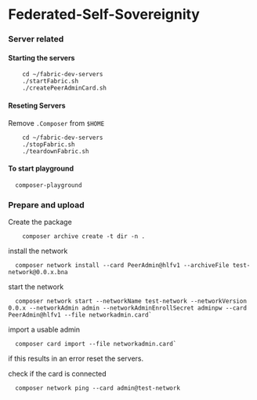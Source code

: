 # Federated-Self-Sovereignity

### Server related

#### Starting the servers

```
    cd ~/fabric-dev-servers
    ./startFabric.sh
    ./createPeerAdminCard.sh
```

#### Reseting Servers

Remove `.Composer` from `$HOME`
```
    cd ~/fabric-dev-servers
    ./stopFabric.sh
    ./teardownFabric.sh
```

#### To start playground

```
  composer-playground
```

### Prepare and upload

Create the package

```
    composer archive create -t dir -n .
```

install the network
```
  composer network install --card PeerAdmin@hlfv1 --archiveFile test-network@0.0.x.bna
```

start the network
```
  composer network start --networkName test-network --networkVersion 0.0.x --networkAdmin admin --networkAdminEnrollSecret adminpw --card PeerAdmin@hlfv1 --file networkadmin.card`
```

import a usable admin
```
  composer card import --file networkadmin.card`
```
if this results in an error reset the servers.

check if the card is connected
```
  composer network ping --card admin@test-network
```


